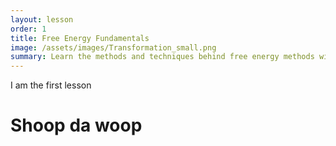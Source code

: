 ```yaml
---
layout: lesson
order: 1
title: Free Energy Fundamentals
image: /assets/images/Transformation_small.png
summary: Learn the methods and techniques behind free energy methods with in-depth coverage of free energy definitions and topics.
---
```


I am the first lesson

# Shoop da woop
